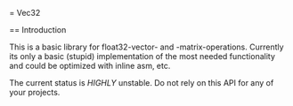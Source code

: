 = Vec32

== Introduction

This is a basic library for float32-vector- and -matrix-operations. 
Currently its only a basic (stupid) implementation of the most needed
functionality and could be optimized with inline asm, etc. 

The current status is _HIGHLY_ unstable. Do not rely on this API for any 
of your projects.


